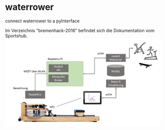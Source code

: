 # waterrower
connect waterrower to a pyInterface


Im Verzeichnis "bremenhack-2016" befindet sich die Dokumentation vom Sportshub. 
![GitHub Logo](/bremenhack-2016/sportshub.png)
